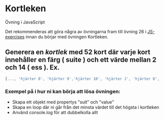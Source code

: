 # Kortleken
Övning i JavaScript

Det rekommenderas att göra några av övningarna fram till övning 26 i [JS-exercises](https://github.com/BFU-2023/JS-exercises) innan du börjar med övningen Kortleken.

## Generera en *kortlek* med 52 kort där varje kort innehåller en färg ( suite ) och ett värde mellan 2 och 14 ( ess ). Ex.

```javascript
[..., 'hjärter 8', 'hjärter 9','hjärter 10', 'hjärter J', 'hjärter D', 'hjärter K', 'hjärter A', 'klöver 2', 'klöver 3', 'klöver 4', ...]
```


### Exempel på i hur ni kan börja att lösa övningen:
* Skapa ett objekt med propertys "suit" och "value"
* Skapa en loop där ni går från det minsta värdet till det högsta i kortleken
* Använd console.log för att dubbelkolla allt
